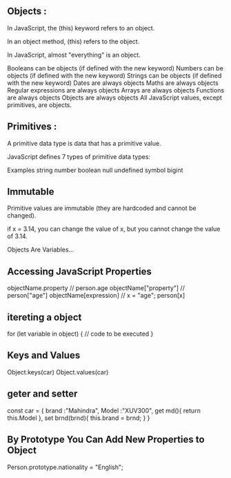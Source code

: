 ## Objects :
In JavaScript, the (this) keyword refers to an object.

In an object method, (this) refers to the object.

In JavaScript, almost "everything" is an object.

Booleans can be objects (if defined with the new keyword)
Numbers can be objects (if defined with the new keyword)
Strings can be objects (if defined with the new keyword)
Dates are always objects
Maths are always objects
Regular expressions are always objects
Arrays are always objects
Functions are always objects
Objects are always objects
All JavaScript values, except primitives, are objects.


## Primitives :
A primitive data type is data that has a primitive value.

JavaScript defines 7 types of primitive data types:

Examples
string
number
boolean
null
undefined
symbol
bigint


## Immutable
Primitive values are immutable (they are hardcoded and cannot be changed).

if x = 3.14, you can change the value of x, but you cannot change the value of 3.14.

Objects Are Variables...


## Accessing JavaScript Properties
objectName.property      // person.age
objectName["property"]   // person["age"]
objectName[expression]   // x = "age"; person[x]

## itereting a object 
for (let variable in object) {
  // code to be executed
}


## Keys and Values
Object.keys(car)
Object.values(car)

## geter and setter
const car = {
    brand :"Mahindra",
    Model :"XUV300",
    get md(){
        return this.Model
    },
    set brnd(brnd){
        this.brand = brnd;
    }
}

## By Prototype You Can Add New Properties to Object

Person.prototype.nationality = "English";

